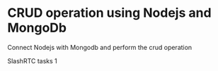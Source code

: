 # CRUD operation using Nodejs and MongoDb

Connect Nodejs with Mongodb and perform the crud operation

SlashRTC tasks 1
